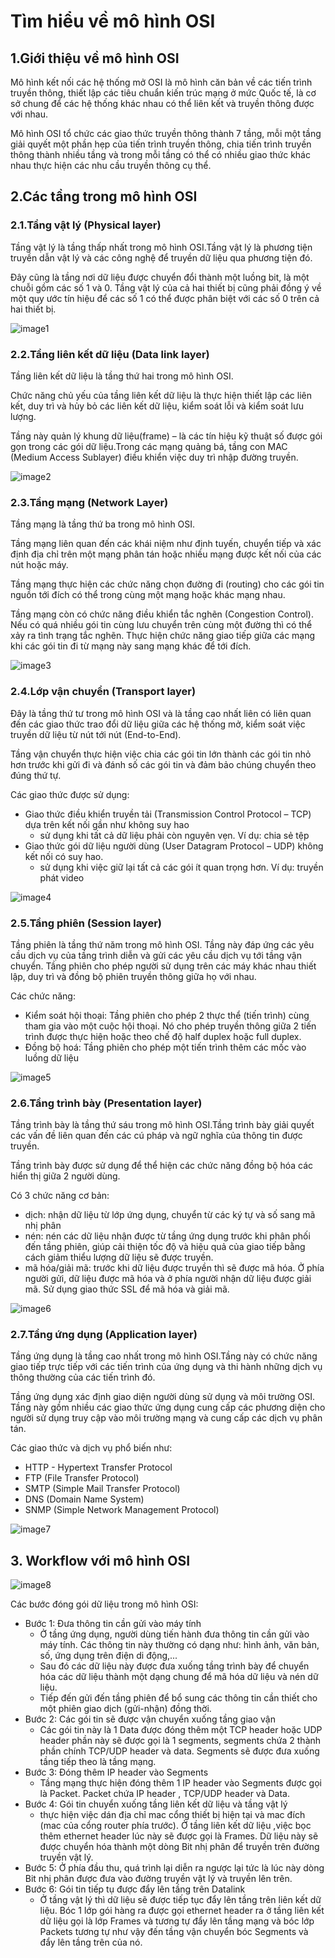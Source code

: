 # Tìm hiểu về mô hình OSI

##  1.Giới thiệu về mô hình OSI
 
Mô hình kết nối các hệ thống mở OSI là mô hình căn bản về các tiến trình truyền thông, thiết lập các tiêu chuẩn kiến trúc mạng ở mức Quốc tế, là cơ sở chung để các hệ thống khác nhau có thể liên kết và truyền thông được với nhau. 

Mô hình OSI tổ chức các giao thức truyền thông thành 7 tầng, mỗi một tầng giải quyết một phần hẹp của tiến trình truyền thông, chia tiến trình truyền thông thành nhiều tầng và trong mỗi tầng có thể có nhiều giao thức khác nhau thực hiện các nhu cầu truyền thông cụ thể.


## 2.Các tầng trong mô hình OSI

### 2.1.Tầng vật lý (Physical layer)

Tầng vật lý là tầng thấp nhất trong mô hình OSI.Tầng vật lý là phương tiện truyền dẫn vật lý và các công nghệ để truyền dữ liệu qua phương tiện đó.

Đây cũng là tầng nơi dữ liệu được chuyển đổi thành một luồng bit, là một chuỗi gồm các số 1 và 0. Tầng vật lý của cả hai thiết bị cũng phải đồng ý về một quy ước tín hiệu để các số 1 có thể được phân biệt với các số 0 trên cả hai thiết bị.

![image1](/HoangNH/2.TimhieuOSI/image/image1.png)

### 2.2.Tầng liên kết dữ liệu (Data link layer)

Tầng liên kết dữ liệu là tầng thứ hai trong mô hình OSI.

Chức năng chủ yếu của tầng liên kết dữ liệu là thực hiện thiết lập các liên kết, duy trì và hủy bỏ các liên kết dữ liệu, kiểm soát lỗi và kiểm soát lưu lượng.

Tầng này quản lý khung dữ liệu(frame) – là các tín hiệu kỹ thuật số được gói gọn trong các gói dữ liệu.Trong các mạng quảng bá, tầng con MAC (Medium Access Sublayer) điều khiển việc duy trì nhập đường truyền.

![image2](/HoangNH/2.TimhieuOSI/image/image2.png)
### 2.3.Tầng mạng (Network Layer)

Tầng mạng là tầng thứ ba trong mô hình OSI.

Tầng mạng liên quan đến các khái niệm như định tuyến, chuyển tiếp và xác định địa chỉ trên một mạng phân tán hoặc nhiều mạng được kết nối của các nút hoặc máy. 

Tầng mạng thực hiện các chức năng chọn đường đi (routing) cho các gói tin nguồn tới đích có thể trong cùng một mạng hoặc khác mạng nhau. 

Tầng mạng còn có chức năng điều khiển tắc nghẽn (Congestion Control). Nếu có quá nhiều gói tin cùng lưu chuyển trên cùng một đường thì có thể xảy ra tình trạng tắc nghẽn. Thực hiện chức năng giao tiếp giữa các mạng khi các gói tin đi từ mạng này sang mạng khác để tới đích.

![image3](/HoangNH/2.TimhieuOSI/image/image3.png)
### 2.4.Lớp vận chuyển (Transport layer)

Đây là tầng thứ tư trong mô hình OSI và là tầng cao nhất liên có liên quan đến các giao thức trao đổi dữ liệu giữa các hệ thống mở, kiểm soát việc truyền dữ liệu từ nút tới nút (End-to-End).

Tầng vận chuyển thực hiện việc chia các gói tin lớn thành các gói tin nhỏ hơn trước khi gửi đi và đánh số các gói tin và đảm bảo chúng chuyển theo đúng thứ tự.

Các giao thức được sử dụng:

- Giao thức điều khiển truyền tải (Transmission Control Protocol – TCP) dựa trên kết nối gần như không suy hao
  + sử dụng khi tất cả dữ liệu phải còn nguyên vẹn. Ví dụ: chia sẻ tệp
- Giao thức gói dữ liệu người dùng (User Datagram Protocol – UDP) không kết nối có suy hao.
  + sử dụng khi việc giữ lại tất cả các gói ít quan trọng hơn. Ví dụ: truyền phát video

![image4](/HoangNH/2.TimhieuOSI/image/image4.png)

### 2.5.Tầng phiên (Session layer)

Tầng phiên là tầng thứ năm trong mô hình OSI. Tầng này đáp ứng các yêu cầu dịch vụ của tầng trình diễn và gửi các yêu cầu dịch vụ tới tầng vận chuyển.
Tầng phiên cho phép người sử dụng trên các máy khác nhau thiết lập, duy trì và đồng bộ phiên truyền thông giữa họ với nhau.

Các chức năng: 

- Kiểm soát hội thoại: Tầng phiên cho phép 2 thực thể (tiến trình) cùng tham gia vào một cuộc hội thoại. Nó cho phép truyền thông giữa 2 tiến trình được thực hiện hoặc theo chế độ half duplex hoặc full duplex.
- Đồng bộ hoá: Tầng phiên cho phép một tiến trình thêm các mốc vào luồng dữ liệu

![image5](/HoangNH/2.TimhieuOSI/image/image5.png)

### 2.6.Tầng trình bày (Presentation layer)

Tầng trình bày là tầng thứ sáu trong mô hình OSI.Tầng trình bày giải quyết các vấn đề liên quan đến các cú pháp và ngữ nghĩa của thông tin được truyền.

Tầng trình bày được sử dụng để thể hiện các chức năng đồng bộ hóa các hiển thị giữa 2 người dùng.

Có 3 chức năng cơ bản:

- dịch: nhận dữ liệu từ lớp ứng dụng, chuyển từ các ký tự và số sang mã nhị phân
- nén: nén các dữ liệu nhận được từ tầng ứng dụng trước khi phân phối đến tầng phiên, giúp cải thiện tốc độ và hiệu quả của giao tiếp bằng cách giảm thiểu lượng dữ liệu sẽ được truyền.
- mã hóa/giải mã: trước khi dữ liệu được truyền thì sẽ được mã hóa. Ở phía người gửi, dữ liệu được mã hóa và ở phía người nhận dữ liệu được giải mã. Sử dụng giao thức SSL để mã hóa và giải mã.

![image6](/HoangNH/2.TimhieuOSI/image/image6.png)

### 2.7.Tầng ứng dụng (Application layer)
Tầng ứng dụng là tầng cao nhất trong mô hình OSI.Tầng này có chức năng giao tiếp trực tiếp với các tiến trình của ứng dụng và thi hành những dịch vụ thông thường của các tiến trình đó.

Tầng ứng dụng xác định giao diện người dùng sử dụng và môi trường OSI. Tầng này gồm nhiều các giao thức ứng dụng cung cấp các phương diện cho người sử dụng truy cập vào môi trường mạng và cung cấp các dịch vụ phân tán.

Các giao thức và dịch vụ phổ biến như:
- HTTP - Hypertext Transfer Protocol
- FTP (File Transfer Protocol)
- SMTP (Simple Mail Transfer Protocol)
- DNS (Domain Name System)
- SNMP (Simple Network Management Protocol)

![image7](/HoangNH/2.TimhieuOSI/image/image7.png)


## 3. Workflow với mô hình OSI

![image8](/HoangNH/2.TimhieuOSI/image/image8.avif)

Các bước đóng gói dữ liệu trong mô hình OSI:
- Bước 1: Đưa thông tin cần gửi vào máy tính
  - Ở tầng ứng dụng, người dùng tiến hành đưa thông tin cần gửi vào máy tính. Các thông tin này thường có dạng như: hình ảnh, văn bản, số, ứng dụng trên điện di động,...
  - Sau đó các dữ liệu này được đưa xuống tầng trình bày để chuyển hóa các dữ liệu thành một dạng chung để mã hóa dữ liệu và nén dữ liệu.
  - Tiếp đến gửi đến tầng phiên để bổ sung các thông tin cần thiết cho một phiên giao dịch (gửi-nhận) đồng thời.
- Bước 2: Các gói tin sẽ được vận chuyển xuống tầng giao vận
  - Các gói tin này là 1 Data được đóng thêm một TCP header hoặc UDP header phần này sẽ được gọi là 1 segments, segments chứa 2 thành phần chính TCP/UDP header và data. Segments sẽ được đưa xuống tầng tiếp theo là tầng mạng.
- Bước 3: Đóng thêm IP header vào Segments
  - Tầng mạng thực hiện đóng thêm 1 IP header vào Segments được gọi là Packet. Packet chứa IP header , TCP/UDP header và Data.
- Bước 4: Gói tin chuyển xuống tầng liên kết dữ liệu và tầng vật lý
  - thực hiện việc dán địa chỉ mac cổng thiết bị hiện tại và mac đích (mac của cổng router phía trước). Ở tầng liên kết dữ liệu ,việc bọc thêm ethernet header lúc này sẽ được gọi là Frames. Dữ liệu này sẽ được chuyển hóa thành một dòng Bit nhị phân để truyền trên đường truyền vật lý.
- Bước 5: Ở phía đầu thu, quá trình lại diễn ra ngược lại tức là lúc này dòng Bit nhị phân được đưa vào đường truyền vật lý và truyền lên trên.
- Bước 6: Gói tin tiếp tụ được đẩy lên tầng trên Datalink
  - Ở tầng vật lý thì dữ liệu sẽ được tiếp tục đẩy lên tầng trên liên kết dữ liệu. Bóc 1 lớp gói hàng ra được gọi ethernet header ra ở tầng liên kết dữ liệu gọi là lớp Frames và tương tự đẩy lên tầng mạng và bóc lớp Packets tương tự như vậy đến tầng vận chuyển bóc Segments và đẩy lên tầng trên của nó.



